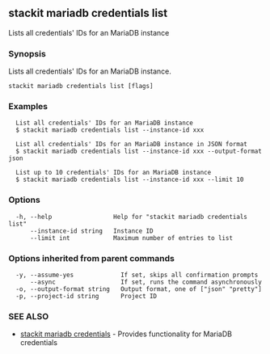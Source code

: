 ## stackit mariadb credentials list

Lists all credentials' IDs for an MariaDB instance

### Synopsis

Lists all credentials' IDs for an MariaDB instance.

```
stackit mariadb credentials list [flags]
```

### Examples

```
  List all credentials' IDs for an MariaDB instance
  $ stackit mariadb credentials list --instance-id xxx

  List all credentials' IDs for an MariaDB instance in JSON format
  $ stackit mariadb credentials list --instance-id xxx --output-format json

  List up to 10 credentials' IDs for an MariaDB instance
  $ stackit mariadb credentials list --instance-id xxx --limit 10
```

### Options

```
  -h, --help                 Help for "stackit mariadb credentials list"
      --instance-id string   Instance ID
      --limit int            Maximum number of entries to list
```

### Options inherited from parent commands

```
  -y, --assume-yes             If set, skips all confirmation prompts
      --async                  If set, runs the command asynchronously
  -o, --output-format string   Output format, one of ["json" "pretty"]
  -p, --project-id string      Project ID
```

### SEE ALSO

* [stackit mariadb credentials](./stackit_mariadb_credentials.md)	 - Provides functionality for MariaDB credentials

